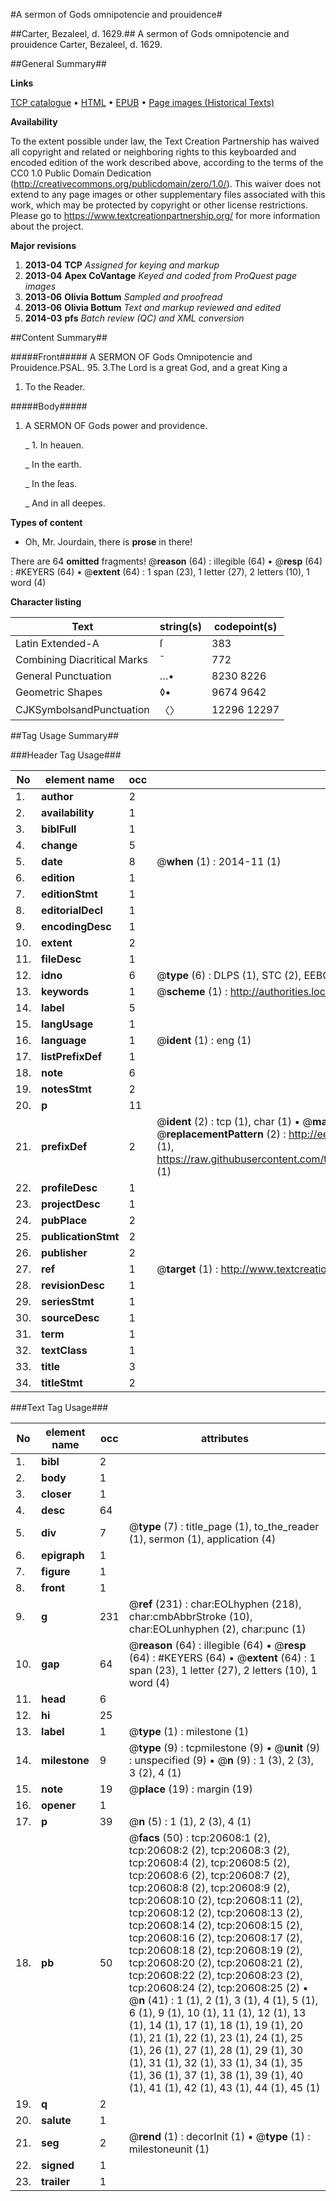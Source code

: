 #A sermon of Gods omnipotencie and prouidence#

##Carter, Bezaleel, d. 1629.##
A sermon of Gods omnipotencie and prouidence
Carter, Bezaleel, d. 1629.

##General Summary##

**Links**

[TCP catalogue](http://www.ota.ox.ac.uk/tcp/)  • 
[HTML](http://tei.it.ox.ac.uk/tcp/Texts-HTML/free/A18/A18049.html)  • 
[EPUB](http://tei.it.ox.ac.uk/tcp/Texts-EPUB/free/A18/A18049.epub) • 
[Page images (Historical Texts)](https://historicaltexts.jisc.ac.uk/eebo-99855135e)

**Availability**

To the extent possible under law, the Text Creation Partnership has waived all copyright and related or neighboring rights to this keyboarded and encoded edition of the work described above, according to the terms of the CC0 1.0 Public Domain Dedication (http://creativecommons.org/publicdomain/zero/1.0/). This waiver does not extend to any page images or other supplementary files associated with this work, which may be protected by copyright or other license restrictions. Please go to https://www.textcreationpartnership.org/ for more information about the project.

**Major revisions**

1. __2013-04__ __TCP__ *Assigned for keying and markup*
1. __2013-04__ __Apex CoVantage__ *Keyed and coded from ProQuest page images*
1. __2013-06__ __Olivia Bottum__ *Sampled and proofread*
1. __2013-06__ __Olivia Bottum__ *Text and markup reviewed and edited*
1. __2014-03__ __pfs__ *Batch review (QC) and XML conversion*

##Content Summary##

#####Front#####
A SERMON OF Gods Omnipotencie and Prouidence.PSAL. 95. 3.The Lord is a great God, and a great King a
1. To the Reader.

#####Body#####

1. A SERMON OF Gods power and providence.

    _ 1. In heauen.

    _ In the earth.

    _ In the ſeas.

    _ And in all deepes.

**Types of content**

  * Oh, Mr. Jourdain, there is **prose** in there!

There are 64 **omitted** fragments! 
 @__reason__ (64) : illegible (64)  •  @__resp__ (64) : #KEYERS (64)  •  @__extent__ (64) : 1 span (23), 1 letter (27), 2 letters (10), 1 word (4)

**Character listing**


|Text|string(s)|codepoint(s)|
|---|---|---|
|Latin Extended-A|ſ|383|
|Combining             Diacritical Marks|̄|772|
|General Punctuation|…•|8230 8226|
|Geometric Shapes|◊▪|9674 9642|
|CJKSymbolsandPunctuation|〈〉|12296 12297|

##Tag Usage Summary##

###Header Tag Usage###

|No|element name|occ|attributes|
|---|---|---|---|
|1.|__author__|2||
|2.|__availability__|1||
|3.|__biblFull__|1||
|4.|__change__|5||
|5.|__date__|8| @__when__ (1) : 2014-11 (1)|
|6.|__edition__|1||
|7.|__editionStmt__|1||
|8.|__editorialDecl__|1||
|9.|__encodingDesc__|1||
|10.|__extent__|2||
|11.|__fileDesc__|1||
|12.|__idno__|6| @__type__ (6) : DLPS (1), STC (2), EEBO-CITATION (1), PROQUEST (1), VID (1)|
|13.|__keywords__|1| @__scheme__ (1) : http://authorities.loc.gov/ (1)|
|14.|__label__|5||
|15.|__langUsage__|1||
|16.|__language__|1| @__ident__ (1) : eng (1)|
|17.|__listPrefixDef__|1||
|18.|__note__|6||
|19.|__notesStmt__|2||
|20.|__p__|11||
|21.|__prefixDef__|2| @__ident__ (2) : tcp (1), char (1)  •  @__matchPattern__ (2) : ([0-9\-]+):([0-9IVX]+) (1), (.+) (1)  •  @__replacementPattern__ (2) : http://eebo.chadwyck.com/downloadtiff?vid=$1&page=$2 (1), https://raw.githubusercontent.com/textcreationpartnership/Texts/master/tcpchars.xml#$1 (1)|
|22.|__profileDesc__|1||
|23.|__projectDesc__|1||
|24.|__pubPlace__|2||
|25.|__publicationStmt__|2||
|26.|__publisher__|2||
|27.|__ref__|1| @__target__ (1) : http://www.textcreationpartnership.org/docs/. (1)|
|28.|__revisionDesc__|1||
|29.|__seriesStmt__|1||
|30.|__sourceDesc__|1||
|31.|__term__|1||
|32.|__textClass__|1||
|33.|__title__|3||
|34.|__titleStmt__|2||


###Text Tag Usage###

|No|element name|occ|attributes|
|---|---|---|---|
|1.|__bibl__|2||
|2.|__body__|1||
|3.|__closer__|1||
|4.|__desc__|64||
|5.|__div__|7| @__type__ (7) : title_page (1), to_the_reader (1), sermon (1), application (4)|
|6.|__epigraph__|1||
|7.|__figure__|1||
|8.|__front__|1||
|9.|__g__|231| @__ref__ (231) : char:EOLhyphen (218), char:cmbAbbrStroke (10), char:EOLunhyphen (2), char:punc (1)|
|10.|__gap__|64| @__reason__ (64) : illegible (64)  •  @__resp__ (64) : #KEYERS (64)  •  @__extent__ (64) : 1 span (23), 1 letter (27), 2 letters (10), 1 word (4)|
|11.|__head__|6||
|12.|__hi__|25||
|13.|__label__|1| @__type__ (1) : milestone (1)|
|14.|__milestone__|9| @__type__ (9) : tcpmilestone (9)  •  @__unit__ (9) : unspecified (9)  •  @__n__ (9) : 1 (3), 2 (3), 3 (2), 4 (1)|
|15.|__note__|19| @__place__ (19) : margin (19)|
|16.|__opener__|1||
|17.|__p__|39| @__n__ (5) : 1 (1), 2 (3), 4 (1)|
|18.|__pb__|50| @__facs__ (50) : tcp:20608:1 (2), tcp:20608:2 (2), tcp:20608:3 (2), tcp:20608:4 (2), tcp:20608:5 (2), tcp:20608:6 (2), tcp:20608:7 (2), tcp:20608:8 (2), tcp:20608:9 (2), tcp:20608:10 (2), tcp:20608:11 (2), tcp:20608:12 (2), tcp:20608:13 (2), tcp:20608:14 (2), tcp:20608:15 (2), tcp:20608:16 (2), tcp:20608:17 (2), tcp:20608:18 (2), tcp:20608:19 (2), tcp:20608:20 (2), tcp:20608:21 (2), tcp:20608:22 (2), tcp:20608:23 (2), tcp:20608:24 (2), tcp:20608:25 (2)  •  @__n__ (41) : 1 (1), 2 (1), 3 (1), 4 (1), 5 (1), 6 (1), 9 (1), 10 (1), 11 (1), 12 (1), 13 (1), 14 (1), 17 (1), 18 (1), 19 (1), 20 (1), 21 (1), 22 (1), 23 (1), 24 (1), 25 (1), 26 (1), 27 (1), 28 (1), 29 (1), 30 (1), 31 (1), 32 (1), 33 (1), 34 (1), 35 (1), 36 (1), 37 (1), 38 (1), 39 (1), 40 (1), 41 (1), 42 (1), 43 (1), 44 (1), 45 (1)|
|19.|__q__|2||
|20.|__salute__|1||
|21.|__seg__|2| @__rend__ (1) : decorInit (1)  •  @__type__ (1) : milestoneunit (1)|
|22.|__signed__|1||
|23.|__trailer__|1||
